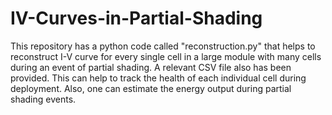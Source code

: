 # IV-Curves-in-Partial-Shading
This repository has a python code called "reconstruction.py" that helps to reconstruct I-V curve for every single cell in a large module with many cells during an event of partial shading. A relevant CSV file also has been provided. This can help to track the health of each individual cell during deployment. Also, one can estimate the energy output during partial shading events.
